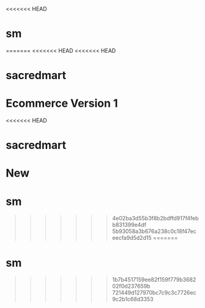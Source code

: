 <<<<<<< HEAD
# sm
=======
<<<<<<< HEAD
<<<<<<< HEAD
# sacredmart
Ecommerce Version 1
=======
<<<<<<< HEAD
# sacredmart
New
=======
# sm
>>>>>>> 4e02ba3d55b3f8b2bdffd917f4febb831399e4df
>>>>>>> 5b93058a3b676a238c0c18f47eceecfa9d5d2d15
=======
# sm
>>>>>>> 1b7b4517159ee82f159f779b368202f0d237659b
>>>>>>> 721449d127970bc7c9c3c7726ec9c2b1c68d3353
